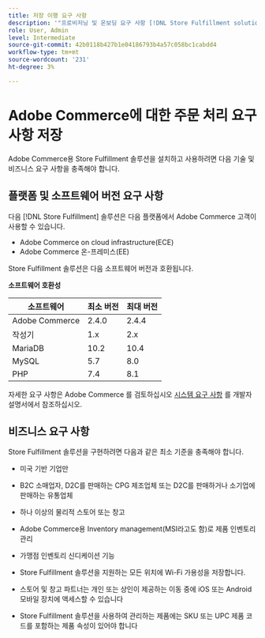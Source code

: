 ```yaml
---
title: 저장 이행 요구 사항
description: '"프로비저닝 및 온보딩 요구 사항 [!DNL Store Fulfillment solution]."'
role: User, Admin
level: Intermediate
source-git-commit: 42b0118b427b1e04186793b4a57c058bc1cabdd4
workflow-type: tm+mt
source-wordcount: '231'
ht-degree: 3%

---
```



# Adobe Commerce에 대한 주문 처리 요구 사항 저장

Adobe Commerce용 Store Fulfillment 솔루션을 설치하고 사용하려면 다음 기술 및 비즈니스 요구 사항을 충족해야 합니다.

## 플랫폼 및 소프트웨어 버전 요구 사항

다음 [!DNL Store Fulfillment] 솔루션은 다음 플랫폼에서 Adobe Commerce 고객이 사용할 수 있습니다.

* Adobe Commerce on cloud infrastructure(ECE)
* Adobe Commerce 온-프레미스(EE)

Store Fulfillment 솔루션은 다음 소프트웨어 버전과 호환됩니다.

**소프트웨어 호환성**

| **소프트웨어** | **최소 버전** | **최대 버전** |
|----------------|---------------------|---------------------|
| Adobe Commerce | 2.4.0 | 2.4.4 |
| 작성기 | 1.x | 2.x |
| MariaDB | 10.2 | 10.4 |
| MySQL | 5.7 | 8.0 |
| PHP | 7.4 | 8.1 |

자세한 요구 사항은 Adobe Commerce 를 검토하십시오 [시스템 요구 사항](https://devdocs.magento.com/guides/v2.4/install-gde/system-requirements.html) 를 개발자 설명서에서 참조하십시오.

## 비즈니스 요구 사항

Store Fulfillment 솔루션을 구현하려면 다음과 같은 최소 기준을 충족해야 합니다.

* 미국 기반 기업만

* B2C 소매업자, D2C를 판매하는 CPG 제조업체 또는 D2C를 판매하거나 소기업에 판매하는 유통업체

* 하나 이상의 물리적 스토어 또는 창고

* Adobe Commerce용 Inventory management(MSI라고도 함)로 제품 인벤토리 관리

* 가맹점 인벤토리 신디케이션 기능

* Store Fulfillment 솔루션을 지원하는 모든 위치에 Wi-Fi 가용성을 저장합니다.

* 스토어 및 창고 파트너는 개인 또는 상인이 제공하는 이동 중에 iOS 또는 Android 모바일 장치에 액세스할 수 있습니다

* Store Fulfillment 솔루션을 사용하여 관리하는 제품에는 SKU 또는 UPC 제품 코드를 포함하는 제품 속성이 있어야 합니다
